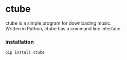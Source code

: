 # ctube
ctube is a simple program for downloading music.\
Written in Python, ctube has a command line interface.
### installation
```shell
pip install ctube
```